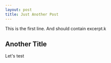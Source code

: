 ```yaml
---
layout: post
title: Just Another Post
---
```


This is the first line. And should contain excerpt.k

## Another Title

Let's test
